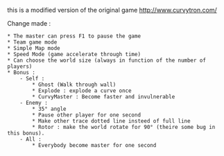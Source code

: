 this is a modified version of the original game http://www.curvytron.com/

Change made :

    * The master can press F1 to pause the game
    * Team game mode
    * Simple Map mode
    * Speed Mode (game accelerate through time)
    * Can choose the world size (always in function of the number of players)
    * Bonus :
        - Self :
            * Ghost (Walk through wall)
            * Explode : explode a curve once
            * CurvyMaster : Become faster and invulnerable
        - Enemy :
            * 35° angle
            * Pause other player for one second
            * Make other trace dotted line insteed of full line
            * Rotor : make the world rotate for 90° (theire some bug in this bonus).
        - All :
            * Everybody become master for one second